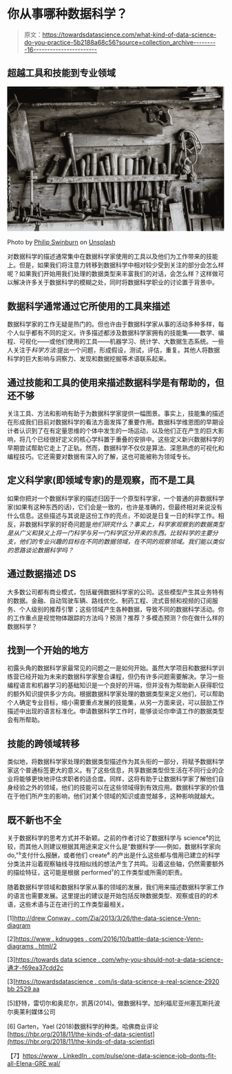 # 你从事哪种数据科学？

> 原文：<https://towardsdatascience.com/what-kind-of-data-science-do-you-practice-5b2188a68c56?source=collection_archive---------16----------------------->

## 超越工具和技能到专业领域

![](img/50437270aa7125e49e4f62b9841530be.png)

Photo by [Philip Swinburn](https://unsplash.com/photos/vS7LVkPyXJU?utm_source=unsplash&utm_medium=referral&utm_content=creditCopyText) on [Unsplash](https://unsplash.com/search/photos/tools?utm_source=unsplash&utm_medium=referral&utm_content=creditCopyText)

对数据科学的描述通常集中在数据科学家使用的工具以及他们为工作带来的技能上。但是，如果我们将注意力转移到数据科学中相对较少受到关注的部分会怎么样呢？如果我们开始用我们处理的数据类型来丰富我们的对话，会怎么样？这样做可以解决许多关于数据科学的模糊之处，同时将数据科学职业的讨论置于背景中。

## 数据科学通常通过它所使用的工具来描述

数据科学家的工作无疑是热门的。但也许由于数据科学家从事的活动多种多样，每个人似乎都有不同的定义。许多描述都涉及数据科学家拥有的技能集——数学、编程、可视化——或他们使用的工具——机器学习、统计学、大数据生态系统。一些人关注于*科学方法*:提出一个问题，形成假设，测试，评估，重复。其他人将数据科学的巨大影响与洞察力、发现和数据挖掘等术语联系起来。

## 通过技能和工具的使用来描述数据科学是有帮助的，但还不够

关注工具、方法和影响有助于为数据科学家提供一幅图景。事实上，技能集的描述在形成我们目前对数据科学的看法方面发挥了重要作用。数据科学维恩图的早期设计者认识到了在有定量思维的个体中发生的一场运动，以及他们正在产生的巨大影响，将几个已经很好定义的核心学科置于重叠的安排中。这些定义新兴数据科学的早期尝试帮助它走上了正轨。然而，数据科学不仅仅是算法、深思熟虑的可视化和编程技巧。它还需要对数据有深入的了解，这也可能被称为领域专长。

## 定义科学家(即领域专家)的是观察，而不是工具

如果你把对一个数据科学家的描述归因于一个原型科学家，一个普通的非数据科学家(如果有这种东西的话)，它们会是一致的，也许是准确的，但最终相对来说没有什么信息。这些描述与其说是这份工作的亮点，不如说是日复一日的科学工作。相反，非数据科学家的好奇问题是*他们研究什么？事实上，科学家观察到的数据类型是从广义和狭义上将一门科学与另一门科学区分开来的东西。比较科学的主要分支，他们的专业兴趣的目标在不同的数据领域，在不同的观察领域。我们能以类似的思路谈论数据科学吗？*

## 通过数据描述 DS

大多数公司都有商业模式，包括雇佣数据科学家的公司。这些模型产生其业务特有的数据。金融、自动驾驶车辆、路线优化、制药工程、流式音频和视频的订阅服务、个人级别的推荐引擎；这些领域产生各种数据，导致不同的数据科学活动。你的工作重点是视觉物体跟踪的方法吗？预测？推荐？多模态预测？你在做什么样的数据科学？

## 找到一个开始的地方

初露头角的数据科学家最常见的问题之一是如何开始。虽然大学项目和数据科学训练营已经开始为未来的数据科学家整合课程，但仍有许多问题需要解决。学习一些编程语言和机器学习的基础知识是一个良好的开端，但并没有为帮助新人获得职位的额外知识提供多少方向。根据数据科学家处理的数据类型来定义他们，可以帮助个人确定专业目标，缩小需要重点发展的技能集，从另一方面来说，可以鼓励工作描述中出现的语言标准化。申请数据科学工作时，能够谈论你申请工作的数据类型会有所帮助。

## 技能的跨领域转移

类似地，将数据科学家处理的数据类型描述作为其头衔的一部分，将赋予数据科学家这个普通标签更大的意义。有了这些信息，共享数据类型但生活在不同行业的企业将能够更快地评估求职者的适合度。同样，这将有助于让数据科学家了解他们自身经验之外的领域，他们的技能可以在这些领域得到有效应用。数据科学家的价值在于他们所产生的影响，他们对某个领域的知识或直觉越多，这种影响就越大。

## 既不新也不全

关于数据科学的思考方式并不新颖。之前的作者讨论了数据科学与 science⁴的比较，而其他人则建议根据其用途来定义什么是“数据科学——例如，数据科学家向 do,"⁵支付什么报酬，或者他们 create⁶.的产出是什么这些都与借用已建立的科学分类法并沿着观察轴线寻找相似线的想法产生了共鸣。沿着这些轴，仍然需要额外的描绘特征，这可能是根据 performed⁷的工作类型或所需的职责。

随着数据科学领域和数据科学家从事的领域的发展，我们用来描述数据科学家工作的语言也需要发展。这里提出的建议是开始包括反映数据类型、观察或目的的术语，这些术语与正在进行的工作类型最相关。

[1][http://drew Conway . com/Zia/2013/3/26/the-data-science-Venn-diagram](http://drewconway.com/zia/2013/3/26/the-data-science-venn-diagram)

[2][https://www . kdnugges . com/2016/10/battle-data-science-Venn-diagrams . html/2](https://www.kdnuggets.com/2016/10/battle-data-science-venn-diagrams.html/2)

[3][https://towards data science . com/why-you-should-not-a-data-science-通才-f69ea37cdd2c](/why-you-shouldnt-be-a-data-science-generalist-f69ea37cdd2c)

[3][https://towardsdatascience . com/is-data-science-a-real-science-2920 bb 2529 aa](/is-data-science-a-real-science-2920bb2529aa)

[5]舒特，雷切尔和奥尼尔，凯茜(2014)。做数据科学。加利福尼亚州塞瓦斯托波尔奥莱利媒体公司

[6] Garten，Yael (2018)数据科学的种类。哈佛商业评论[https://hbr.org/2018/11/the-kinds-of-data-scientist](https://hbr.org/2018/11/the-kinds-of-data-scientist)

【7】[https://www . LinkedIn . com/pulse/one-data-science-job-donts-fit-all-Elena-GRE wal/](https://www.linkedin.com/pulse/one-data-science-job-doesnt-fit-all-elena-grewal/)